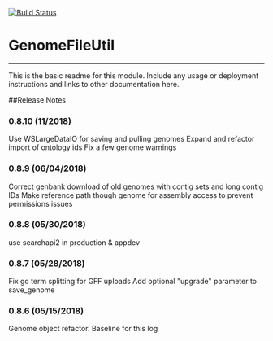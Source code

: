 [![Build Status](https://travis-ci.org/msneddon/GenomeFileUtil.svg?branch=master)](https://travis-ci.org/msneddon/GenomeFileUtil)

# GenomeFileUtil
---

This is the basic readme for this module. Include any usage or deployment instructions and links to other documentation here.


##Release Notes

### 0.8.10 (11/2018)
Use WSLargeDataIO for saving and pulling genomes
Expand and refactor import of ontology ids
Fix a few genome warnings

### 0.8.9 (06/04/2018)
Correct genbank download of old genomes with contig sets and long contig IDs
Make reference path though genome for assembly access to prevent permissions issues

### 0.8.8 (05/30/2018)
use searchapi2 in production & appdev

### 0.8.7 (05/28/2018)
Fix go term splitting for GFF uploads
Add optional "upgrade" parameter to save_genome

### 0.8.6 (05/15/2018)
Genome object refactor. Baseline for this log